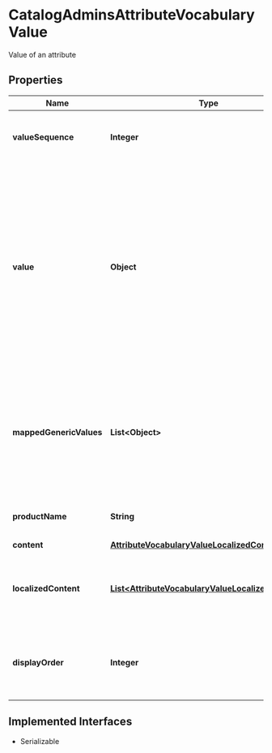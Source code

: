 

# CatalogAdminsAttributeVocabularyValue

Value of an attribute

## Properties

| Name | Type | Description | Notes |
|------------ | ------------- | ------------- | -------------|
|**valueSequence** | **Integer** | Read only System generated monotonically increasing unique sequence. |  [optional] |
|**value** | **Object** | The actual value of the attribute vocabulary. This value must be unique within the vocabulary for a single attribute and match the datatype of the attribute.   String data type requires a canonical value here or one will be system generated if null. The actual string content displayed to users should be stored as Content.   String values require content to be present.  Once this value is set it cannot be changed. |  [optional] |
|**mappedGenericValues** | **List&lt;Object&gt;** | The actual values of the related generic attribute. This value must match the datatype of the attribute and already exist   within the Vocabulary values of the related ValueMappingAttribute. Only supporting string at this time. |  [optional] |
|**productName** | **String** | The ProductName when the Attribute DataType is ProductCode. |  [optional] |
|**content** | [**AttributeVocabularyValueLocalizedContent**](AttributeVocabularyValueLocalizedContent.md) |  |  [optional] |
|**localizedContent** | [**List&lt;AttributeVocabularyValueLocalizedContent&gt;**](AttributeVocabularyValueLocalizedContent.md) | The Content of an attribute value. This content is in multiple locals supported by the master catalog and is only valid for String DataType. |  [optional] |
|**displayOrder** | **Integer** | The order in which the attribute value displays. If you omit a value for this property, Mozu infers the display order from the attribute value&#39;s position the list. |  [optional] |


## Implemented Interfaces

* Serializable


